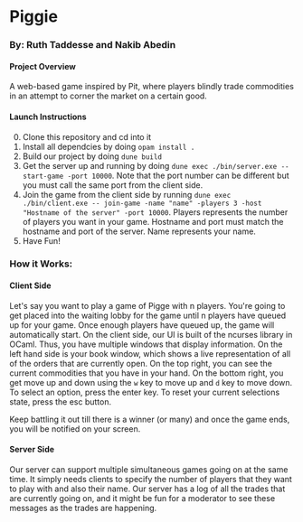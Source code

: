 # Piggie
### By: Ruth Taddesse and Nakib Abedin

#### Project Overview
A web-based game inspired by Pit, where players blindly trade commodities in an attempt to corner the market on a certain good. 

#### Launch Instructions 
0. Clone this repository and cd into it
1. Install all dependcies by doing `opam install .`
2. Build our project by doing `dune build`
3. Get the server up and running by doing `dune exec ./bin/server.exe -- start-game -port 10000`. Note that the port number can be different but you must call the same port from the client side.
4. Join the game from the client side by running `dune exec ./bin/client.exe -- join-game -name "name" -players 3 -host "Hostname of the server" -port 10000`. Players represents the number of players you want in your game. Hostname and port must match the hostname and port of the server. Name represents your name.
5. Have Fun!


### How it Works:
#### Client Side
Let's say you want to play a game of Pigge with n players. You're going to get placed into the waiting lobby for the game until n players have queued up for your game. Once enough players have queued up, the game will automatically start. 
On the client side, our UI is built of the ncurses library in OCaml. Thus, you have multiple windows that display information. On the left hand side is your book window, which shows a live representation of all of the orders that are currently open. On the top right, you can see the current commodities that you have in your hand. On the bottom right, you get move up and down using the `w` key to move up and `d` key to move down. To select an option, press the enter key. To reset your current selections state, press the esc button. 

Keep battling it out till there is a winner (or many) and once the game ends, you will be notified on your screen.

#### Server Side
Our server can support multiple simultaneous games going on at the same time. It simply needs clients to specify the number of players that they want to play with and also their name. 
Our server has a log of all the trades that are currently going on, and it might be fun for a moderator to see these messages as the trades are happening.


